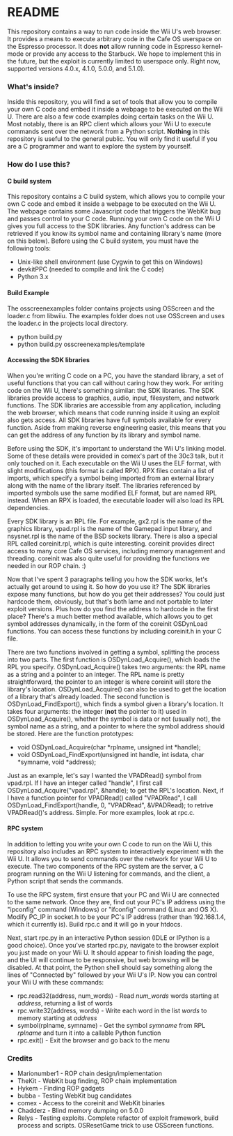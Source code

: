 # README #

This repository contains a way to run code inside the Wii U's web browser. It provides a means to execute arbitrary code in the Cafe OS userspace on the Espresso processor. It does **not** allow running code in Espresso kernel-mode or provide any access to the Starbuck. We hope to implement this in the future, but the exploit is currently limited to userspace only. Right now, supported versions 4.0.x, 4.1.0, 5.0.0, and 5.1.0).

### What's inside? ###

Inside this repository, you will find a set of tools that allow you to compile your own C code and embed it inside a webpage to be executed on the Wii U. There are also a few code examples doing certain tasks on the Wii U. Most notably, there is an RPC client which allows your Wii U to execute commands sent over the network from a Python script. **Nothing** in this repository is useful to the general public. You will only find it useful if you are a C programmer and want to explore the system by yourself.

### How do I use this? ###

#### C build system ####

This repository contains a C build system, which allows you to compile your own C code and embed it inside a webpage to be executed on the Wii U. The webpage contains some Javascript code that triggers the WebKit bug and passes control to your C code. Running your own C code on the Wii U gives you full access to the SDK libraries. Any function's address can be retrieved if you know its symbol name and containing library's name (more on this below). Before using the C build system, you must have the following tools:

* Unix-like shell environment (use Cygwin to get this on Windows)
* devkitPPC (needed to compile and link the C code)
* Python 3.x

#### Build Example ####
The osscreenexamples folder contains projects using OSScreen and the loader.c from libwiiu. The examples folder does not use OSScreen and uses the loader.c in the projects local directory.
* python build.py <project path>
* python build.py osscreenexamples/template

#### Accessing the SDK libraries ####

When you're writing C code on a PC, you have the standard library, a set of useful functions that you can call without caring how they work. For writing code on the Wii U, there's something similar: the SDK libraries. The SDK libraries provide access to graphics, audio, input, filesystem, and network functions. The SDK libraries are accessible from any application, including the web browser, which means that code running inside it using an exploit also gets access. All SDK libraries have full symbols available for every function. Aside from making reverse engineering easier, this means that you can get the address of any function by its library and symbol name.

Before using the SDK, it's important to understand the Wii U's linking model. Some of these details were provided in comex's part of the 30c3 talk, but it only touched on it. Each executable on the Wii U uses the ELF format, with slight modifications (this format is called RPX). RPX files contain a list of imports, which specify a symbol being imported from an external library along with the name of the library itself. The libraries referenced by imported symbols use the same modified ELF format, but are named RPL instead. When an RPX is loaded, the executable loader will also load its RPL dependencies.

Every SDK library is an RPL file. For example, gx2.rpl is the name of the graphics library, vpad.rpl is the name of the Gamepad input library, and nsysnet.rpl is the name of the BSD sockets library. There is also a special RPL called coreinit.rpl, which is quite interesting. coreinit provides direct access to many core Cafe OS services, including memory management and threading. coreinit was also quite useful for providing the functions we needed in our ROP chain. :)

Now that I've spent 3 paragraphs telling you how the SDK works, let's actually get around to using it. So how do you use it? The SDK libraries expose many functions, but how do you get their addresses? You could just hardcode them, obviously, but that's both lame and not portable to later exploit versions. Plus how do you find the address to hardcode in the first place? There's a much better method available, which allows you to get symbol addresses dynamically, in the form of the coreinit OSDynLoad functions. You can access these functions by including coreinit.h in your C file.

There are two functions involved in getting a symbol, splitting the process into two parts. The first function is OSDynLoad_Acquire(), which loads the RPL you specify. OSDynLoad_Acquire() takes two arguments: the RPL name as a string and a pointer to an integer. The RPL name is pretty straightforward, the pointer to an integer is where coreinit will store the library's location. OSDynLoad_Acquire() can also be used to get the location of a library that's already loaded. The second function is OSDynLoad_FindExport(), which finds a symbol given a library's location. It takes four arguments: the integer (**not** the pointer to it) used in OSDynLoad_Acquire(), whether the symbol is data or not (usually not), the symbol name as a string, and a pointer to where the symbol address should be stored. Here are the function prototypes:

* void OSDynLoad_Acquire(char \*rplname, unsigned int \*handle);
* void OSDynLoad_FindExport(unsigned int handle, int isdata, char \*symname, void \*address);

Just as an example, let's say I wanted the VPADRead() symbol from vpad.rpl. If I have an integer called "handle", I first call OSDynLoad_Acquire("vpad.rpl", &handle); to get the RPL's location. Next, if I have a function pointer for VPADRead() called "VPADRead", I call OSDynLoad_FindExport(handle, 0, "VPADRead", &VPADRead); to retrive VPADRead()'s address. Simple. For more examples, look at rpc.c.

#### RPC system ####

In addition to letting you write your own C code to run on the Wii U, this repository also includes an RPC system to interactively experiment with the Wii U. It allows you to send commands over the network for your Wii U to execute. The two components of the RPC system are the server, a C program running on the Wii U listening for commands, and the client, a Python script that sends the commands.

To use the RPC system, first ensure that your PC and Wii U are connected to the same network. Once they are, find out your PC's IP address using the "ipconfig" command (Windows) or "ifconfig" command (Linux and OS X). Modify PC_IP in socket.h to be your PC's IP address (rather than 192.168.1.4, which it currently is). Build rpc.c and it will go in your htdocs.

Next, start rpc.py in an interactive Python session (IDLE or IPython is a good choice). Once you've started rpc.py, navigate to the browser exploit you just made on your Wii U. It should appear to finish loading the page, and the UI will continue to be responsive, but web browsing will be disabled. At that point, the Python shell should say something along the lines of "Connected by" followed by your Wii U's IP. Now you can control your Wii U with these commands:

* rpc.read32(address, num_words) - Read *num_words* words starting at *address*, returning a list of words
* rpc.write32(address, words) - Write each word in the list *words* to memory starting at *address*
* symbol(rplname, symname) - Get the symbol *symname* from RPL *rplname* and turn it into a callable Python function
* rpc.exit() - Exit the browser and go back to the menu

### Credits ###

* Marionumber1 - ROP chain design/implementation
* TheKit - WebKit bug finding, ROP chain implementation
* Hykem - Finding ROP gadgets
* bubba - Testing WebKit bug candidates
* comex - Access to the coreinit and WebKit binaries
* Chadderz - Blind memory dumping on 5.0.0
* Relys - Testing exploits. Complete refactor of exploit framework, build process and scripts. OSResetGame trick to use OSScreen functions.